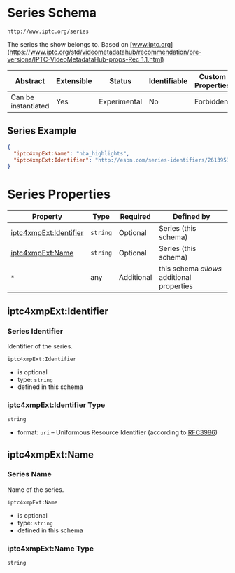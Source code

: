 
# Series Schema

```
http://www.iptc.org/series
```

The series the show belongs to. Based on [www.iptc.org](https://www.iptc.org/std/videometadatahub/recommendation/pre-versions/IPTC-VideoMetadataHub-props-Rec_1.1.html)

| Abstract | Extensible | Status | Identifiable | Custom Properties | Additional Properties | Defined In |
|----------|------------|--------|--------------|-------------------|-----------------------|------------|
| Can be instantiated | Yes | Experimental | No | Forbidden | Permitted | [external/iptc/series.schema.json](external/iptc/series.schema.json) |

## Series Example
```json
{
  "iptc4xmpExt:Name": "nba_highlights",
  "iptc4xmpExt:Identifier": "http://espn.com/series-identifiers/2613953"
}
```

# Series Properties

| Property | Type | Required | Defined by |
|----------|------|----------|------------|
| [iptc4xmpExt:Identifier](#iptc4xmpextidentifier) | `string` | Optional | Series (this schema) |
| [iptc4xmpExt:Name](#iptc4xmpextname) | `string` | Optional | Series (this schema) |
| `*` | any | Additional | this schema *allows* additional properties |

## iptc4xmpExt:Identifier
### Series Identifier

Identifier of the series.

`iptc4xmpExt:Identifier`
* is optional
* type: `string`
* defined in this schema

### iptc4xmpExt:Identifier Type


`string`
* format: `uri` – Uniformous Resource Identifier (according to [RFC3986](http://tools.ietf.org/html/rfc3986))






## iptc4xmpExt:Name
### Series Name

Name of the series.

`iptc4xmpExt:Name`
* is optional
* type: `string`
* defined in this schema

### iptc4xmpExt:Name Type


`string`





